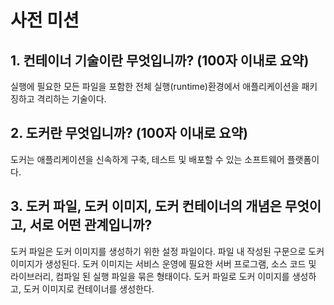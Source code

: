 # 사전 미션

## 1. 컨테이너 기술이란 무엇입니까? (100자 이내로 요약)
실행에 필요한 모든 파일을 포함한 전체 실행(runtime)환경에서 애플리케이션을 패키징하고 격리하는 기술이다.

## 2. 도커란 무엇입니까? (100자 이내로 요약)
도커는 애플리케이션을 신속하게 구축, 테스트 및 배포할 수 있는 소프트웨어 플랫폼이다.

## 3. 도커 파일, 도커 이미지, 도커 컨테이너의 개념은 무엇이고, 서로 어떤 관계입니까?
도커 파일은 도커 이미지를 생성하기 위한 설정 파일이다. 파일 내 작성된 구문으로 도커 이미지가 생성된다. 도커 이미지는 서비스 운영에 필요한 서버 프로그램, 소스 코드 및 라이브러리, 컴파일 된 실행 파일을 묶은 형태이다. 도커 파일로 도커 이미지를 생성하고, 도커 이미지로 컨테이너를 생성한다.
